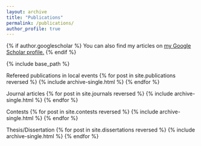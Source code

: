 ```yaml
---
layout: archive
title: "Publications"
permalink: /publications/
author_profile: true
---
```


{% if author.googlescholar %}
  You can also find my articles on <u><a href="{{author.googlescholar}}">my Google Scholar profile</a>.</u>
{% endif %}

{% include base_path %}

Refereed publications in local events
{% for post in site.publications reversed %}
  {% include archive-single.html %}
{% endfor %}

Journal articles
{% for post in site.journals reversed %}
  {% include archive-single.html %}
{% endfor %}

Contests
{% for post in site.contests reversed %}
  {% include archive-single.html %}
{% endfor %}

Thesis/Dissertation
{% for post in site.dissertations reversed %}
  {% include archive-single.html %}
{% endfor %}
